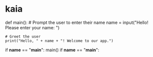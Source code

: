 # kaia
def main():
    # Prompt the user to enter their name
    name = input("Hello! Please enter your name: ")

    # Greet the user
    print("Hello, " + name + "! Welcome to our app.")

if __name__ == "__main__":
    main()
if __name__ == "__main__":
